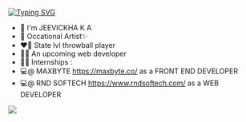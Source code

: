 [![Typing SVG](https://readme-typing-svg.demolab.com?font=Fira+Code&pause=1000&width=435&lines=Hello+%F0%9F%91%8B)](https://git.io/typing-svg)

- 🌱 I'm JEEVICKHA K A
- 🎨 Occational Artist✨
- ❤️‍🔥 State lvl throwball player
- 💁‍♀️ An upcoming web developer
- 👩‍💻 Internships :
- 💻@ MAXBYTE https://maxbyte.co/ as a FRONT END DEVELOPER
- 💻@ RND SOFTECH https://www.rndsoftech.com/ as a WEB DEVELOPER  

 <a href=""> <img align="center" src="https://github-readme-stats-sigma-six.vercel.app/api/top-langs/?username=JEEVI0501&theme=react&layout=compact&line_height=40&hide=css"/> </a>
<!--
**JEEVI0501/JEEVI0501** is a ✨ _special_ ✨ repository because its `README.md` (this file) appears on your GitHub profile.

Here are some ideas to get you started:

- 🔭 I’m currently working on ...
- 🌱 I’m currently learning ...
- 👯 I’m looking to collaborate on ...
- 🤔 I’m looking for help with ...
- 💬 Ask me about ...
- 📫 How to reach me: ...
- 😄 Pronouns: ...
- ⚡ Fun fact: ...
-->
